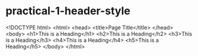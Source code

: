 # practical-1-header-style
&lt;!DOCTYPE html> &lt;html> &lt;head> &lt;title>Page Title&lt;/title> &lt;/head> &lt;body>  &lt;h1>This is a Heading&lt;/h1> &lt;h2>This is a Heading&lt;/h2> &lt;h3>This is a Heading&lt;/h3> &lt;h4>This is a Heading&lt;/h4> &lt;h5>This is a Heading&lt;/h5>  &lt;/body> &lt;/html>
